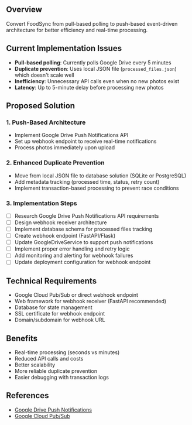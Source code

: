 ## Overview
Convert FoodSync from pull-based polling to push-based event-driven architecture for better efficiency and real-time processing.

## Current Implementation Issues
- **Pull-based polling**: Currently polls Google Drive every 5 minutes
- **Duplicate prevention**: Uses local JSON file (`processed_files.json`) which doesn't scale well
- **Inefficiency**: Unnecessary API calls even when no new photos exist
- **Latency**: Up to 5-minute delay before processing new photos

## Proposed Solution

### 1. Push-Based Architecture
- Implement Google Drive Push Notifications API
- Set up webhook endpoint to receive real-time notifications
- Process photos immediately upon upload

### 2. Enhanced Duplicate Prevention
- Move from local JSON file to database solution (SQLite or PostgreSQL)
- Add metadata tracking (processed time, status, retry count)
- Implement transaction-based processing to prevent race conditions

### 3. Implementation Steps
- [ ] Research Google Drive Push Notifications API requirements
- [ ] Design webhook receiver architecture
- [ ] Implement database schema for processed files tracking
- [ ] Create webhook endpoint (FastAPI/Flask)
- [ ] Update GoogleDriveService to support push notifications
- [ ] Implement proper error handling and retry logic
- [ ] Add monitoring and alerting for webhook failures
- [ ] Update deployment configuration for webhook endpoint

## Technical Requirements
- Google Cloud Pub/Sub or direct webhook endpoint
- Web framework for webhook receiver (FastAPI recommended)
- Database for state management
- SSL certificate for webhook endpoint
- Domain/subdomain for webhook URL

## Benefits
- Real-time processing (seconds vs minutes)
- Reduced API calls and costs
- Better scalability
- More reliable duplicate prevention
- Easier debugging with transaction logs

## References
- [Google Drive Push Notifications](https://developers.google.com/drive/api/guides/push)
- [Google Cloud Pub/Sub](https://cloud.google.com/pubsub/docs)